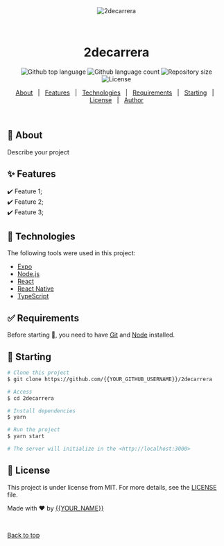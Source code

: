 <div align="center" id="top"> 
  <img src="./.github/app.gif" alt="2decarrera" />

  &#xa0;

  <!-- <a href="https://2decarrera.netlify.app">Demo</a> -->
</div>

<h1 align="center">2decarrera</h1>

<p align="center">
  <img alt="Github top language" src="https://img.shields.io/github/languages/top/{{YOUR_GITHUB_USERNAME}}/2decarrera?color=56BEB8">

  <img alt="Github language count" src="https://img.shields.io/github/languages/count/{{YOUR_GITHUB_USERNAME}}/2decarrera?color=56BEB8">

  <img alt="Repository size" src="https://img.shields.io/github/repo-size/{{YOUR_GITHUB_USERNAME}}/2decarrera?color=56BEB8">

  <img alt="License" src="https://img.shields.io/github/license/{{YOUR_GITHUB_USERNAME}}/2decarrera?color=56BEB8">

  <!-- <img alt="Github issues" src="https://img.shields.io/github/issues/{{YOUR_GITHUB_USERNAME}}/2decarrera?color=56BEB8" /> -->

  <!-- <img alt="Github forks" src="https://img.shields.io/github/forks/{{YOUR_GITHUB_USERNAME}}/2decarrera?color=56BEB8" /> -->

  <!-- <img alt="Github stars" src="https://img.shields.io/github/stars/{{YOUR_GITHUB_USERNAME}}/2decarrera?color=56BEB8" /> -->
</p>

<!-- Status -->

<!-- <h4 align="center"> 
	🚧  2decarrera 🚀 Under construction...  🚧
</h4> 

<hr> -->

<p align="center">
  <a href="#dart-about">About</a> &#xa0; | &#xa0; 
  <a href="#sparkles-features">Features</a> &#xa0; | &#xa0;
  <a href="#rocket-technologies">Technologies</a> &#xa0; | &#xa0;
  <a href="#white_check_mark-requirements">Requirements</a> &#xa0; | &#xa0;
  <a href="#checkered_flag-starting">Starting</a> &#xa0; | &#xa0;
  <a href="#memo-license">License</a> &#xa0; | &#xa0;
  <a href="https://github.com/{{YOUR_GITHUB_USERNAME}}" target="_blank">Author</a>
</p>

<br>

## :dart: About ##

Describe your project

## :sparkles: Features ##

:heavy_check_mark: Feature 1;\
:heavy_check_mark: Feature 2;\
:heavy_check_mark: Feature 3;

## :rocket: Technologies ##

The following tools were used in this project:

- [Expo](https://expo.io/)
- [Node.js](https://nodejs.org/en/)
- [React](https://pt-br.reactjs.org/)
- [React Native](https://reactnative.dev/)
- [TypeScript](https://www.typescriptlang.org/)

## :white_check_mark: Requirements ##

Before starting :checkered_flag:, you need to have [Git](https://git-scm.com) and [Node](https://nodejs.org/en/) installed.

## :checkered_flag: Starting ##

```bash
# Clone this project
$ git clone https://github.com/{{YOUR_GITHUB_USERNAME}}/2decarrera

# Access
$ cd 2decarrera

# Install dependencies
$ yarn

# Run the project
$ yarn start

# The server will initialize in the <http://localhost:3000>
```

## :memo: License ##

This project is under license from MIT. For more details, see the [LICENSE](LICENSE.md) file.


Made with :heart: by <a href="https://github.com/{{YOUR_GITHUB_USERNAME}}" target="_blank">{{YOUR_NAME}}</a>

&#xa0;

<a href="#top">Back to top</a>
